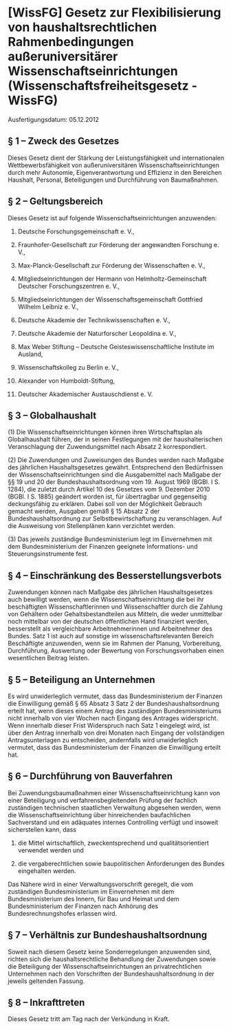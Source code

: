 # [WissFG] Gesetz zur Flexibilisierung von haushaltsrechtlichen Rahmenbedingungen außeruniversitärer Wissenschaftseinrichtungen  (Wissenschaftsfreiheitsgesetz - WissFG)

Ausfertigungsdatum: 05.12.2012

 

## § 1 – Zweck des Gesetzes

Dieses Gesetz dient der Stärkung der Leistungsfähigkeit und internationalen Wettbewerbsfähigkeit von außeruniversitären Wissenschaftseinrichtungen durch mehr Autonomie, Eigenverantwortung und Effizienz in den Bereichen Haushalt, Personal, Beteiligungen und Durchführung von Baumaßnahmen.


## § 2 – Geltungsbereich

Dieses Gesetz ist auf folgende Wissenschaftseinrichtungen anzuwenden:

1. Deutsche Forschungsgemeinschaft e. V.,

2. Fraunhofer-Gesellschaft zur Förderung der angewandten Forschung e. V.,

3. Max-Planck-Gesellschaft zur Förderung der Wissenschaften e. V.,

4. Mitgliedseinrichtungen der Hermann von Helmholtz-Gemeinschaft Deutscher Forschungszentren e. V.,

5. Mitgliedseinrichtungen der Wissenschaftsgemeinschaft Gottfried Wilhelm Leibniz e. V.,

6. Deutsche Akademie der Technikwissenschaften e. V.,

7. Deutsche Akademie der Naturforscher Leopoldina e. V.,

8. Max Weber Stiftung – Deutsche Geisteswissenschaftliche Institute im Ausland,

9. Wissenschaftskolleg zu Berlin e. V.,

10. Alexander von Humboldt-Stiftung,

11. Deutscher Akademischer Austauschdienst e. V.


## § 3 – Globalhaushalt

(1) Die Wissenschaftseinrichtungen können ihren Wirtschaftsplan als Globalhaushalt führen, der in seinen Festlegungen mit der haushalterischen Veranschlagung der Zuwendungsmittel nach Absatz 2 korrespondiert.

(2) Die Zuwendungen und Zuweisungen des Bundes werden nach Maßgabe des jährlichen Haushaltsgesetzes gewährt. Entsprechend den Bedürfnissen der Wissenschaftseinrichtungen sind die Ausgabemittel nach Maßgabe der §§ 19 und 20 der Bundeshaushaltsordnung vom 19. August 1969 (BGBl. I S. 1284), die zuletzt durch Artikel 10 des Gesetzes vom 9. Dezember 2010 (BGBl. I S. 1885) geändert worden ist, für übertragbar und gegenseitig deckungsfähig zu erklären. Dabei soll von der Möglichkeit Gebrauch gemacht werden, Ausgaben gemäß § 15 Absatz 2 der Bundeshaushaltsordnung zur Selbstbewirtschaftung zu veranschlagen. Auf die Ausweisung von Stellenplänen kann verzichtet werden.

(3) Das jeweils zuständige Bundesministerium legt im Einvernehmen mit dem Bundesministerium der Finanzen geeignete Informations- und Steuerungsinstrumente fest.


## § 4 – Einschränkung des Besserstellungsverbots

Zuwendungen können nach Maßgabe des jährlichen Haushaltsgesetzes auch bewilligt werden, wenn die Wissenschaftseinrichtung die bei ihr beschäftigten Wissenschaftlerinnen und Wissenschaftler durch die Zahlung von Gehältern oder Gehaltsbestandteilen aus Mitteln, die weder unmittelbar noch mittelbar von der deutschen öffentlichen Hand finanziert werden, besserstellt als vergleichbare Arbeitnehmerinnen und Arbeitnehmer des Bundes. Satz 1 ist auch auf sonstige im wissenschaftsrelevanten Bereich Beschäftigte anzuwenden, wenn sie im Rahmen der Planung, Vorbereitung, Durchführung, Auswertung oder Bewertung von Forschungsvorhaben einen wesentlichen Beitrag leisten.


## § 5 – Beteiligung an Unternehmen

Es wird unwiderleglich vermutet, dass das Bundesministerium der Finanzen die Einwilligung gemäß § 65 Absatz 3 Satz 2 der Bundeshaushaltsordnung erteilt hat, wenn dieses einem Antrag des zuständigen Bundesministeriums nicht innerhalb von vier Wochen nach Eingang des Antrages widerspricht. Wenn innerhalb dieser Frist Widerspruch nach Satz 1 eingelegt wird, ist über den Antrag innerhalb von drei Monaten nach Eingang der vollständigen Antragsunterlagen zu entscheiden, andernfalls wird unwiderleglich vermutet, dass das Bundesministerium der Finanzen die Einwilligung erteilt hat.


## § 6 – Durchführung von Bauverfahren

Bei Zuwendungsbaumaßnahmen einer Wissenschaftseinrichtung kann von einer Beteiligung und verfahrensbegleitenden Prüfung der fachlich zuständigen technischen staatlichen Verwaltung abgesehen werden, wenn die Wissenschaftseinrichtung über hinreichenden baufachlichen Sachverstand und ein adäquates internes Controlling verfügt und insoweit sicherstellen kann, dass

1. die Mittel wirtschaftlich, zweckentsprechend und qualitätsorientiert verwendet werden und

2. die vergaberechtlichen sowie baupolitischen Anforderungen des Bundes eingehalten werden.

Das Nähere wird in einer Verwaltungsvorschrift geregelt, die vom zuständigen Bundesministerium im Einvernehmen mit dem Bundesministerium des Innern, für Bau und Heimat und dem Bundesministerium der Finanzen nach Anhörung des Bundesrechnungshofes erlassen wird.


## § 7 – Verhältnis zur Bundeshaushaltsordnung

Soweit nach diesem Gesetz keine Sonderregelungen anzuwenden sind, richten sich die haushaltsrechtliche Behandlung der Zuwendungen sowie die Beteiligung der Wissenschaftseinrichtungen an privatrechtlichen Unternehmen nach den Vorschriften der Bundeshaushaltsordnung in der jeweils geltenden Fassung.


## § 8 – Inkrafttreten

Dieses Gesetz tritt am Tag nach der Verkündung in Kraft.

